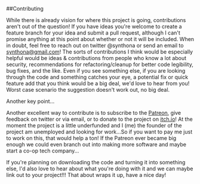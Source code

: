 ##Contributing

While there is already vision for where this project is going, contributions aren't out of the question! If you have ideas you're welcome to create a feature branch for your idea and submit a pull request, although I can't promise anything at this point about whether or not it will be included. When in doubt, feel free to reach out on twitter @synthona or send an email to synthona@gmail.com! The sorts of contributions I think would be especially helpful would be ideas & contributions from people who know a lot about security, recommendations for refactoring/cleanup for better code legibility, bug fixes, and the like. Even if you see something else, if you are looking through the code and something catches your eye, a potential fix or quick feature add that you think would be a big deal, we'd love to hear from you! Worst case scenario the suggestion doesn't work out, no big deal.

Another key point...

Another excellent way to contribute is to subscribe to the [Patreon](https://www.patreon.com/creator-home), give feedback on twitter or via email, or to donate to the project on [itch.io](https://synthona.itch.io/synthona)! At the moment the project is a little underfunded and I (me) the founder of the project am unemployed and looking for work...So if you want to pay me just to work on this, that would help a ton! If the Patreon ever became big enough we could even branch out into making more software and maybe start a co-op tech company...

If you're planning on downloading the code and turning it into something else, I'd also love to hear about what you're doing with it and we can maybe link out to your project!!! That about wraps it up, have a nice day!
